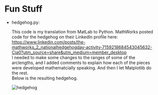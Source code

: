 # Fun Stuff
- hedgehog.py:
 
   This code is my translation from MatLab to Python.  MathWorks posted code for the hedgehog on their LinkedIn profile here: https://www.linkedin.com/posts/the-mathworks_2_nationalhedgehogday-activity-7159218684543045632-Cia0?utm_source=share&utm_medium=member_desktop  
   I needed to make some changes to the ranges of some of the arclengths, and I added comments to explain how each of the pieces were developed mathematcially speaking.  And then I let Matplotlib do the rest.  
  Below is the resulting hedgehog. 

   ![hedgehog](https://github.com/sarahmass/python_practice/assets/54375901/acb82102-68b7-49ba-a362-8c13522519b4)
